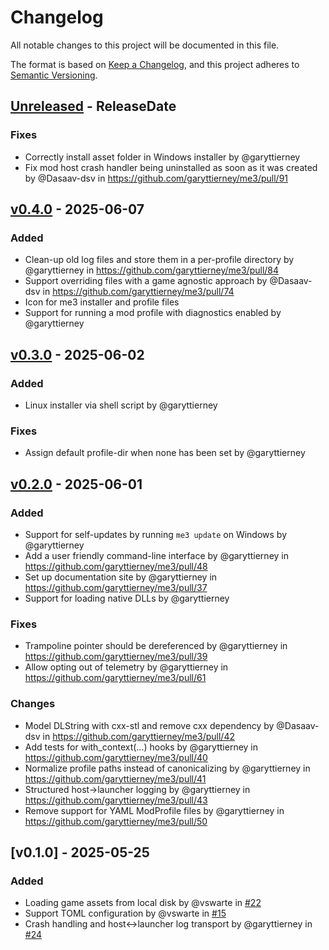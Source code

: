 # Changelog

All notable changes to this project will be documented in this file.

The format is based on [Keep a Changelog](https://keepachangelog.com/en/1.1.0/),
and this project adheres to [Semantic Versioning](https://semver.org/spec/v2.0.0.html).

<!-- next-header -->

## [Unreleased] - ReleaseDate

### Fixes

- Correctly install asset folder in Windows installer by @garyttierney
- Fix mod host crash handler being uninstalled as soon as it was created by @Dasaav-dsv in <https://github.com/garyttierney/me3/pull/91>

## [v0.4.0] - 2025-06-07

### Added

- Clean-up old log files and store them in a per-profile directory by @garyttierney in <https://github.com/garyttierney/me3/pull/84>
- Support overriding files with a game agnostic approach by @Dasaav-dsv in <https://github.com/garyttierney/me3/pull/74>
- Icon for me3 installer and profile files
- Support for running a mod profile with diagnostics enabled by @garyttierney

## [v0.3.0] - 2025-06-02

### Added

- Linux installer via shell script by @garyttierney

### Fixes

- Assign default profile-dir when none has been set by @garyttierney

## [v0.2.0] - 2025-06-01

### Added

- Support for self-updates by running `me3 update` on Windows by @garyttierney
- Add a user friendly command-line interface by @garyttierney in <https://github.com/garyttierney/me3/pull/48>
- Set up documentation site by @garyttierney in <https://github.com/garyttierney/me3/pull/37>
- Support for loading native DLLs by @garyttierney

### Fixes

- Trampoline pointer should be dereferenced by @garyttierney in <https://github.com/garyttierney/me3/pull/39>
- Allow opting out of telemetry by @garyttierney in <https://github.com/garyttierney/me3/pull/61>

### Changes

- Model DLString with cxx-stl and remove cxx dependency by @Dasaav-dsv in <https://github.com/garyttierney/me3/pull/42>
- Add tests for with_context(...) hooks by @garyttierney in <https://github.com/garyttierney/me3/pull/40>
- Normalize profile paths instead of canonicalizing by @garyttierney in <https://github.com/garyttierney/me3/pull/41>
- Structured host->launcher logging by @garyttierney in <https://github.com/garyttierney/me3/pull/43>
- Remove support for YAML ModProfile files by @garyttierney in <https://github.com/garyttierney/me3/pull/50>

## [v0.1.0] - 2025-05-25

### Added

- Loading game assets from local disk by @vswarte in [#22](https://github.com/garyttierney/me3/issues/22)
- Support TOML configuration by @vswarte in [#15](https://github.com/garyttierney/me3/issues/15)
- Crash handling and host<->launcher log transport by @garyttierney in [#24](https://github.com/garyttierney/me3/issues/24)

<!-- next-url -->
[Unreleased]: https://github.com/assert-rs/predicates-rs/compare/v0.4.0...HEAD
[v0.4.0]: https://github.com/assert-rs/predicates-rs/compare/v0.3.0...v0.4.0
[v0.3.0]: https://github.com/assert-rs/predicates-rs/compare/v0.2.0...v0.3.0

[v0.2.0]: https://github.com/assert-rs/predicates-rs/compare/v0.1.0...v0.2.0
